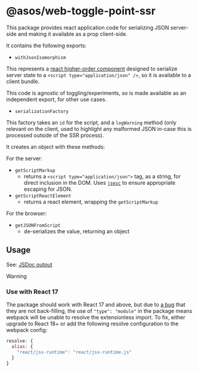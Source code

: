# @asos/web-toggle-point-ssr

This package provides react application code for serializing JSON server-side and making it available as a prop client-side.

It contains the following exports:

- `withJsonIsomorphism`

This represents a [react higher-order component](https://reactjs.org/docs/higher-order-components.html) designed to serialize server state to a `<script type="application/json" />`, so it is available to a client bundle.

This code is agnostic of toggling/experiments, so is made available as an independent export, for other use cases.

- `serializationFactory`

This factory takes an `id` for the script, and a `logWarning` method (only relevant on the client, used to highlight any malformed JSON in-case this is processed outside of the SSR process).

It creates an object with these methods:

For the server:
  - `getScriptMarkup`
    - returns a `<script type="application/json">` tag, as a string, for direct inclusion in the DOM.  Uses [`jsesc`](https://github.com/mathiasbynens/jsesc/tree/main) to ensure appropriate escaping for JSON.
  - `getScriptReactElement`
    - returns a react element, wrapping the `getScriptMarkup`
    
For the browser:
  - `getJSONFromScript`
    - de-serializes the value, returning an object

## Usage

See: [JSDoc output](https://asos.github.io/web-toggle-point/module-web-toggle-point-ssr.html)

> [!WARNING]
> ### Use with React 17
> The package should work with React 17 and above, but due to [a bug](https://github.com/facebook/react/issues/20235) that they are not back-filling, the use of `"type": "module"` in the package means webpack will be unable to resolve the extensionless import.
> To fix, either upgrade to React 18+ or add the following resolve configuration to the webpack config:
> ```js
> resolve: {
>   alias: {
>     "react/jsx-runtime": "react/jsx-runtime.js"
>   }
> }
> ```
